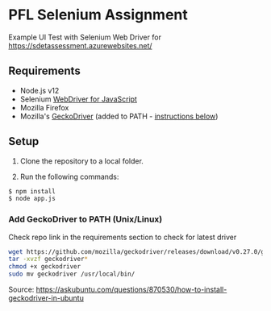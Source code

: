 # PFL Selenium Assignment
Example UI Test with Selenium Web Driver for https://sdetassessment.azurewebsites.net/

## Requirements

- Node.js v12
- Selenium [WebDriver for JavaScript](https://www.selenium.dev/downloads/)
- Mozilla Firefox
- Mozilla's [GeckoDriver](https://github.com/mozilla/geckodriver) (added to PATH - [instructions below](#Add-GeckoDriver-to-PATH))

## Setup

1) Clone the repository to a local folder.

2) Run the following commands:

```sh
$ npm install
$ node app.js
```

### Add GeckoDriver to PATH (Unix/Linux)
Check repo link in the requirements section to check for latest driver

```sh
wget https://github.com/mozilla/geckodriver/releases/download/v0.27.0/geckodriver-v0.27.0-linux64.tar.gz
tar -xvzf geckodriver*
chmod +x geckodriver
sudo mv geckodriver /usr/local/bin/
```

Source: https://askubuntu.com/questions/870530/how-to-install-geckodriver-in-ubuntu 
